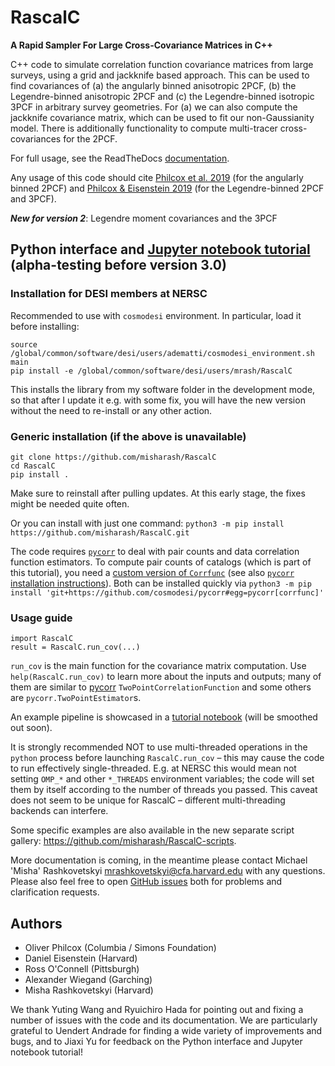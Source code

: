 # RascalC
**A Rapid Sampler For Large Cross-Covariance Matrices in C++**

C++ code to simulate correlation function covariance matrices from large surveys, using a grid and jackknife based approach. This can be used to find covariances of (a) the angularly binned anisotropic 2PCF, (b) the Legendre-binned anisotropic 2PCF and (c) the Legendre-binned isotropic 3PCF in arbitrary survey geometries. For (a) we can also compute the jackknife covariance matrix, which can be used to fit our non-Gaussianity model. There is additionally functionality to compute multi-tracer cross-covariances for the 2PCF.

For full usage, see the ReadTheDocs [documentation](https://rascalc.readthedocs.io/en/latest).

Any usage of this code should cite [Philcox et al. 2019](https://arxiv.org/abs/1904.11070) (for the angularly binned 2PCF) and [Philcox & Eisenstein 2019](https://arxiv.org/abs/1910.04764) (for the Legendre-binned 2PCF and 3PCF).

***New for version 2***: Legendre moment covariances and the 3PCF

## Python interface and [Jupyter notebook tutorial](https://github.com/misharash/RascalC/blob/master/tutorial.ipynb) (alpha-testing before version 3.0)

### Installation for DESI members at NERSC

Recommended to use with `cosmodesi` environment.
In particular, load it before installing:
```
source /global/common/software/desi/users/adematti/cosmodesi_environment.sh main
pip install -e /global/common/software/desi/users/mrash/RascalC
```
This installs the library from my software folder in the development mode, so that after I update it e.g. with some fix, you will have the new version without the need to re-install or any other action.

### Generic installation (if the above is unavailable)

```
git clone https://github.com/misharash/RascalC
cd RascalC
pip install .
```
Make sure to reinstall after pulling updates.
At this early stage, the fixes might be needed quite often.

Or you can install with just one command:
```python3 -m pip install https://github.com/misharash/RascalC.git```

The code requires [`pycorr`](https://github.com/cosmodesi/pycorr) to deal with pair counts and data correlation function estimators.
To compute pair counts of catalogs (which is part of this tutorial), you need a [custom version of `Corrfunc`](https://github.com/adematti/Corrfunc) (see also [`pycorr` installation instructions](https://py2pcf.readthedocs.io/en/latest/user/building.html)).
Both can be installed quickly via
```python3 -m pip install 'git+https://github.com/cosmodesi/pycorr#egg=pycorr[corrfunc]'```

### Usage guide

```
import RascalC
result = RascalC.run_cov(...)
```

`run_cov` is the main function for the covariance matrix computation.
Use `help(RascalC.run_cov)` to learn more about the inputs and outputs; many of them are similar to [pycorr](https://github.com/cosmodesi/pycorr) `TwoPointCorrelationFunction` and some others are `pycorr.TwoPointEstimator`s.

An example pipeline is showcased in a [tutorial notebook](https://github.com/misharash/RascalC/blob/master/tutorial.ipynb) (will be smoothed out soon).

It is strongly recommended NOT to use multi-threaded operations in the `python` process before launching `RascalC.run_cov` – this may cause the code to run effectively single-threaded.
E.g. at NERSC this would mean not setting `OMP_*` and other `*_THREADS` environment variables; the code will set them by itself according to the number of threads you passed.
This caveat does not seem to be unique for RascalC – different multi-threading backends can interfere.

Some specific examples are also available in the new separate script gallery: <https://github.com/misharash/RascalC-scripts>.

More documentation is coming, in the meantime please contact Michael 'Misha' Rashkovetskyi <mrashkovetskyi@cfa.harvard.edu> with any questions.
Please also feel free to open [GitHub issues](https://github.com/misharash/RascalC/issues) both for problems and clarification requests.

## Authors

- Oliver Philcox (Columbia / Simons Foundation)
- Daniel Eisenstein (Harvard)
- Ross O'Connell (Pittsburgh)
- Alexander Wiegand (Garching)
- Misha Rashkovetskyi (Harvard)

We thank Yuting Wang and Ryuichiro Hada for pointing out and fixing a number of issues with the code and its documentation.
We are particularly grateful to Uendert Andrade for finding a wide variety of improvements and bugs, and to Jiaxi Yu for feedback on the Python interface and Jupyter notebook tutorial!
